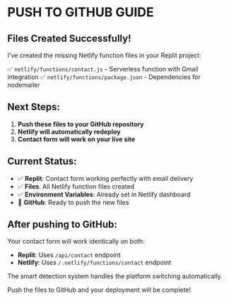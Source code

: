 # PUSH TO GITHUB GUIDE

## Files Created Successfully!
I've created the missing Netlify function files in your Replit project:

✅ `netlify/functions/contact.js` - Serverless function with Gmail integration
✅ `netlify/functions/package.json` - Dependencies for nodemailer

## Next Steps:
1. **Push these files to your GitHub repository**
2. **Netlify will automatically redeploy**
3. **Contact form will work on your live site**

## Current Status:
- ✅ **Replit**: Contact form working perfectly with email delivery
- ✅ **Files**: All Netlify function files created 
- ✅ **Environment Variables**: Already set in Netlify dashboard
- 🔄 **GitHub**: Ready to push the new files

## After pushing to GitHub:
Your contact form will work identically on both:
- **Replit**: Uses `/api/contact` endpoint
- **Netlify**: Uses `/.netlify/functions/contact` endpoint

The smart detection system handles the platform switching automatically.

Push the files to GitHub and your deployment will be complete!